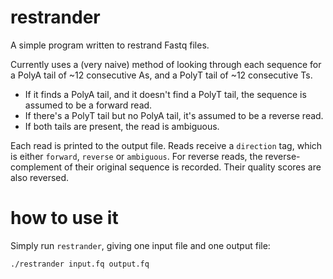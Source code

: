 # restrander

A simple program written to restrand Fastq files.

Currently uses a (very naive) method of looking through each sequence for a PolyA tail of ~12 consecutive As, and a PolyT tail of ~12 consecutive Ts. 
- If it finds a PolyA tail, and it doesn't find a PolyT tail, the sequence is assumed to be a forward read. 
- If there's a PolyT tail but no PolyA tail, it's assumed to be a reverse read. 
- If both tails are present, the read is ambiguous.

Each read is printed to the output file. Reads receive a `direction` tag, which is either `forward`, `reverse` or `ambiguous`.
For reverse reads, the reverse-complement of their original sequence is recorded. Their quality scores are also reversed.

# how to use it

Simply run `restrander`, giving one input file and one output file:

```
./restrander input.fq output.fq
```
